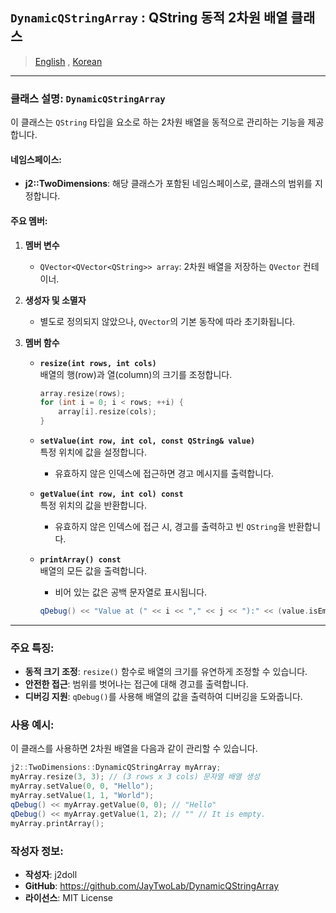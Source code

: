 ## `DynamicQStringArray` : QString 동적 2차원 배열 클래스

> [English](README.md) , [Korean](README.ko.md)

---

### 클래스 설명: `DynamicQStringArray`
이 클래스는 `QString` 타입을 요소로 하는 2차원 배열을 동적으로 관리하는 기능을 제공합니다.

#### 네임스페이스:
- **j2::TwoDimensions**: 해당 클래스가 포함된 네임스페이스로, 클래스의 범위를 지정합니다.

#### 주요 멤버:
1. **멤버 변수**
   - `QVector<QVector<QString>> array`: 2차원 배열을 저장하는 `QVector` 컨테이너.

2. **생성자 및 소멸자**
   - 별도로 정의되지 않았으나, `QVector`의 기본 동작에 따라 초기화됩니다.

3. **멤버 함수**
   - **`resize(int rows, int cols)`**  
     배열의 행(row)과 열(column)의 크기를 조정합니다.
     ```cpp
     array.resize(rows);
     for (int i = 0; i < rows; ++i) {
         array[i].resize(cols);
     }
     ```

   - **`setValue(int row, int col, const QString& value)`**  
     특정 위치에 값을 설정합니다.  
     - 유효하지 않은 인덱스에 접근하면 경고 메시지를 출력합니다.

   - **`getValue(int row, int col) const`**  
     특정 위치의 값을 반환합니다.  
     - 유효하지 않은 인덱스에 접근 시, 경고를 출력하고 빈 `QString`을 반환합니다.

   - **`printArray() const`**  
     배열의 모든 값을 출력합니다.  
     - 비어 있는 값은 공백 문자열로 표시됩니다.
     ```cpp
     qDebug() << "Value at (" << i << "," << j << "):" << (value.isEmpty() ? "" : value);
     ```

---

### 주요 특징:
- **동적 크기 조정**: `resize()` 함수로 배열의 크기를 유연하게 조정할 수 있습니다.
- **안전한 접근**: 범위를 벗어나는 접근에 대해 경고를 출력합니다.
- **디버깅 지원**: `qDebug()`를 사용해 배열의 값을 출력하여 디버깅을 도와줍니다.

### 사용 예시:
이 클래스를 사용하면 2차원 배열을 다음과 같이 관리할 수 있습니다.
```cpp
j2::TwoDimensions::DynamicQStringArray myArray;
myArray.resize(3, 3); // (3 rows x 3 cols) 문자열 배열 생성
myArray.setValue(0, 0, "Hello");
myArray.setValue(1, 1, "World");
qDebug() << myArray.getValue(0, 0); // "Hello"
qDebug() << myArray.getValue(1, 2); // "" // It is empty.
myArray.printArray();
```

### 작성자 정보:
- **작성자**: j2doll  
- **GitHub**: https://github.com/JayTwoLab/DynamicQStringArray
- **라이선스**: MIT License  

